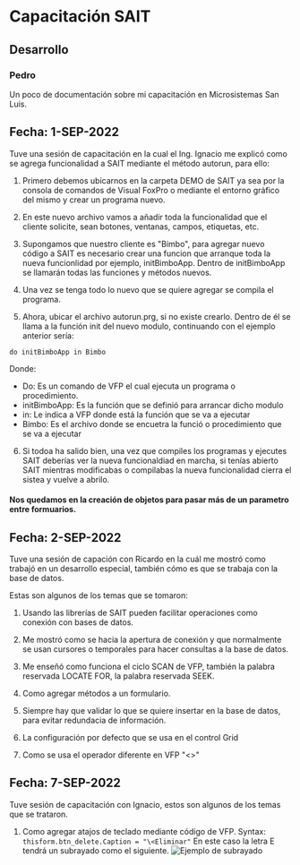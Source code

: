 # Capacitación SAIT
## Desarrollo
### Pedro
Un poco de documentación sobre mi capacitación en Microsistemas San Luis.

## Fecha: 1-SEP-2022

Tuve una sesión de capacitación en la cual el Ing. Ignacio me explicó como 
se agrega funcionalidad a SAIT mediante el método autorun, para ello:

1. Primero debemos ubicarnos en la carpeta DEMO de SAIT ya sea por la consola de comandos
de Visual FoxPro o  mediante el entorno gráfico del mismo y crear un programa nuevo.
2. En este nuevo archivo vamos a añadir toda la funcionalidad que el cliente solicite,
sean botones, ventanas, campos, etiquetas, etc.

3. Supongamos que nuestro cliente es "Bimbo", para agregar nuevo código a SAIT es necesario crear una funcion que
arranque toda la nueva funcionlidad por ejemplo, initBimboApp. Dentro de initBimboApp se llamarán
todas las funciones y métodos nuevos.

4. Una vez se tenga todo lo nuevo que se quiere agregar se compila el programa.

5. Ahora, ubicar el archivo autorun.prg, si no existe crearlo. Dentro de él se llama a la función
init del nuevo modulo, continuando con el ejemplo anterior sería:

```do initBimboApp in Bimbo```

Donde:
- Do: Es un comando de VFP el cual ejecuta un programa o procedimiento.
- initBimboApp: Es la función que se definió para arrancar dicho modulo
- in: Le indica a VFP donde está la función que se va a ejecutar
- Bimbo: Es el archivo donde se encuetra la funció o procedimiento que se va a ejecutar

6. Si todoa ha salido bien, una vez que compiles los programas y ejecutes SAIT deberías ver la nueva funcionaldiad en marcha, si tenías abierto SAIT mientras modificabas o compilabas la nueva funcionalidad cierra el sistea y vuelve a abrilo.

#### Nos quedamos en la creación de objetos para pasar más de un parametro entre formuarios.

## Fecha: 2-SEP-2022

Tuve una sesión de capación con Ricardo en la cuál me mostró como trabajó en un desarrollo especial, también cómo es que se trabaja con la base de datos.

Estas son algunos de los temas que se tomaron:

1. Usando las librerías de SAIT pueden facilitar operaciones como conexión con bases de datos.

2. Me mostró como se hacia la apertura de conexión y que normalmente se usan cursores o temporales para hacer consultas a la base de datos.

3. Me enseñó como funciona el ciclo SCAN de VFP, también la palabra reservada LOCATE FOR, la palabra reservada SEEK.

4. Como agregar métodos a un formulario.

5. Siempre hay que validar lo que se quiere insertar en la base de datos, para evitar redundacia de información.

6. La configuración por defecto que se usa en el control Grid 

7. Como se usa el operador diferente en VFP "<>"

## Fecha: 7-SEP-2022
Tuve sesión de capacitación con Ignacio, estos son algunos de los temas que se trataron.
1. Como agregar atajos de teclado mediante código de VFP.
  Syntax:
  ```thisform.btn_delete.Caption = "\<Eliminar"```
  En este caso la letra E tendrá un subrayado como el siguiente.
  ![Ejemplo de subrayado](https://github.com/pedrosait/SAIT-Repo/blob/main/img/btn_eliminar.png)
  
